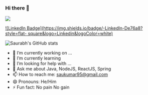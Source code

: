 ### Hi there 👋
![](https://komarev.com/ghpvc/?username=saukumar95)

[![LinkedIn Badge](https://img.shields.io/badge/-LinkedIn-De76a8?style=flat-
square&logo=Linkedin&logoColor=white)](https://linkedin.com/in/saurabhkumarrr)

![Saurabh's GitHub stats](https://github-readme-stats.vercel.app/api?username=saukumar95&show_icons=true&theme=dark)

- 🔭 I’m currently working on ...
- 🌱 I’m currently learning 
- 🤔 I’m looking for help with ...
- 💬 Ask me about Java, NodeJS, ReactJS, Spring
- 📫 How to reach me: saukumar95@gmail.com
- 😄 Pronouns: He/Him
- ⚡ Fun fact: No pain No gain

<!--
**saukumar95/saukumar95** is a ✨ _special_ ✨ repository because its `README.md` (this file) appears on your GitHub profile.

Here are some ideas to get you started:

- 🔭 I’m currently working on ...
- 🌱 I’m currently learning ...
- 👯 I’m looking to collaborate on ...
- 🤔 I’m looking for help with ...
- 💬 Ask me about ...
- 📫 How to reach me: ...
- 😄 Pronouns: ...
- ⚡ Fun fact: ...
-->
